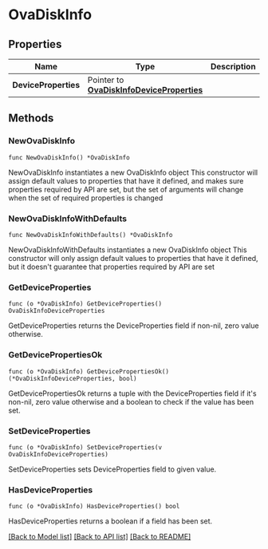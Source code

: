 # OvaDiskInfo

## Properties

Name | Type | Description | Notes
------------ | ------------- | ------------- | -------------
**DeviceProperties** | Pointer to [**OvaDiskInfoDeviceProperties**](OvaDiskInfoDeviceProperties.md) |  | [optional] 

## Methods

### NewOvaDiskInfo

`func NewOvaDiskInfo() *OvaDiskInfo`

NewOvaDiskInfo instantiates a new OvaDiskInfo object
This constructor will assign default values to properties that have it defined,
and makes sure properties required by API are set, but the set of arguments
will change when the set of required properties is changed

### NewOvaDiskInfoWithDefaults

`func NewOvaDiskInfoWithDefaults() *OvaDiskInfo`

NewOvaDiskInfoWithDefaults instantiates a new OvaDiskInfo object
This constructor will only assign default values to properties that have it defined,
but it doesn't guarantee that properties required by API are set

### GetDeviceProperties

`func (o *OvaDiskInfo) GetDeviceProperties() OvaDiskInfoDeviceProperties`

GetDeviceProperties returns the DeviceProperties field if non-nil, zero value otherwise.

### GetDevicePropertiesOk

`func (o *OvaDiskInfo) GetDevicePropertiesOk() (*OvaDiskInfoDeviceProperties, bool)`

GetDevicePropertiesOk returns a tuple with the DeviceProperties field if it's non-nil, zero value otherwise
and a boolean to check if the value has been set.

### SetDeviceProperties

`func (o *OvaDiskInfo) SetDeviceProperties(v OvaDiskInfoDeviceProperties)`

SetDeviceProperties sets DeviceProperties field to given value.

### HasDeviceProperties

`func (o *OvaDiskInfo) HasDeviceProperties() bool`

HasDeviceProperties returns a boolean if a field has been set.


[[Back to Model list]](../README.md#documentation-for-models) [[Back to API list]](../README.md#documentation-for-api-endpoints) [[Back to README]](../README.md)


